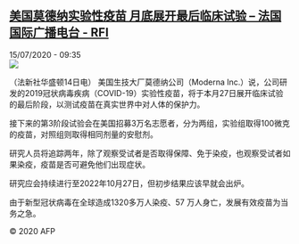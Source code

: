 <!--1594803307000-->
[美国莫德纳实验性疫苗 月底展开最后临床试验 – 法国国际广播电台 - RFI](http://www.rfi.fr//cn/contenu/20200715-%E7%BE%8E%E5%9B%BD%E8%8E%AB%E5%BE%B7%E7%BA%B3%E5%AE%9E%E9%AA%8C%E6%80%A7%E7%96%AB%E8%8B%97-%E6%9C%88%E5%BA%95%E5%B1%95%E5%BC%80%E6%9C%80%E5%90%8E%E4%B8%B4%E5%BA%8A%E8%AF%95%E9%AA%8C)
------

<div>15/07/2020 - 09:35</div><img src="https://s.rfi.fr/media/display/a03eee84-c673-11ea-91db-005056bff430/w:310/p:16x9/health0002b.200715153502.jpg"><div class="t-content__body u-clearfix"><div class="m-interstitial"></div><p>（法新社华盛顿14日电）    美国生技大厂莫德纳公司（Moderna Inc.）说，公司研发的2019冠状病毒疾病（COVID-19）实验性疫苗，将于本月27日展开临床试验的最后阶段，以测试疫苗在真实世界中对人体的保护力。</p><p>    接下来的第3阶段试验会在美国招募3万名志愿者，分为两组，实验组取得100微克的疫苗，对照组则取得相同剂量的安慰剂。</p><p>    研究人员将追踪两年，除了观察受试者是否取得保障、免于染疫，也观察受试者如果染疫，疫苗是否可避免他们出现症状。</p><p>    研究应会持续进行至2022年10月27日，但初步结果应该早就会出炉。</p><p>    由于新型冠状病毒在全球造成1320多万人染疫、57 万人身亡，发展有效疫苗为当务之急。</p><p class="t-copyright">© 2020 AFP</p>        </div>
